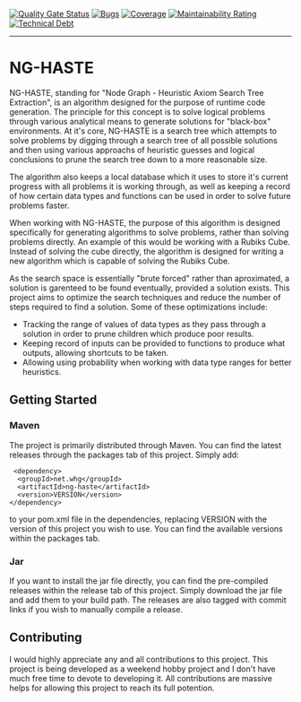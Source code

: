 [![Quality Gate Status](https://sonarcloud.io/api/project_badges/measure?project=TheDudeFromCI_NG-HASTE&metric=alert_status)](https://sonarcloud.io/dashboard?id=TheDudeFromCI_NG-HASTE)
[![Bugs](https://sonarcloud.io/api/project_badges/measure?project=TheDudeFromCI_NG-HASTE&metric=bugs)](https://sonarcloud.io/dashboard?id=TheDudeFromCI_NG-HASTE)
[![Coverage](https://sonarcloud.io/api/project_badges/measure?project=TheDudeFromCI_NG-HASTE&metric=coverage)](https://sonarcloud.io/dashboard?id=TheDudeFromCI_NG-HASTE)
[![Maintainability Rating](https://sonarcloud.io/api/project_badges/measure?project=TheDudeFromCI_NG-HASTE&metric=sqale_rating)](https://sonarcloud.io/dashboard?id=TheDudeFromCI_NG-HASTE)
[![Technical Debt](https://sonarcloud.io/api/project_badges/measure?project=TheDudeFromCI_NG-HASTE&metric=sqale_index)](https://sonarcloud.io/dashboard?id=TheDudeFromCI_NG-HASTE)

---


# NG-HASTE

NG-HASTE, standing for "Node Graph - Heuristic Axiom Search Tree Extraction", is an algorithm designed for the purpose of runtime code generation. The principle for this concept is to solve logical problems through various analytical means to generate solutions for "black-box" environments. At it's core, NG-HASTE is a search tree which attempts to solve problems by digging through a search tree of all possible solutions and then using various approachs of heuristic guesses and logical conclusions to prune the search tree down to a more reasonable size.

The algorithm also keeps a local database which it uses to store it's current progress with all problems it is working through, as well as keeping a record of how certain data types and functions can be used in order to solve future problems faster. 

When working with NG-HASTE, the purpose of this algorithm is designed specifically for generating algorithms to solve problems, rather than solving problems directly. An example of this would be working with a Rubiks Cube. Instead of solving the cube directly, the algorithm is designed for writing a new algorithm which is capable of solving the Rubiks Cube.

As the search space is essentially "brute forced" rather than aproximated, a solution is garenteed to be found eventually, provided a solution exists. This project aims to optimize the search techniques and reduce the number of steps required to find a solution. Some of these optimizations include:
* Tracking the range of values of data types as they pass through a solution in order to prune children which produce poor results.
* Keeping record of inputs can be provided to functions to produce what outputs, allowing shortcuts to be taken.
* Allowing using probability when working with data type ranges for better heuristics.

## Getting Started

### Maven
The project is primarily distributed through Maven. You can find the latest releases through the packages tab of this project. Simply add:
```
 <dependency>
  <groupId>net.whg</groupId>
  <artifactId>ng-haste</artifactId>
  <version>VERSION</version>
</dependency>
```
to your pom.xml file in the dependencies, replacing VERSION with the version of this project you wish to use. You can find the available versions within the packages tab.

### Jar
If you want to install the jar file directly, you can find the pre-compiled releases within the release tab of this project. Simply download the jar file and add them to your build path. The releases are also tagged with commit links if you wish to manually compile a release.

## Contributing
I would highly appreciate any and all contributions to this project. This project is being developed as a weekend hobby project and I don't have much free time to devote to developing it. All contributions are massive helps for allowing this project to reach its full potention.
